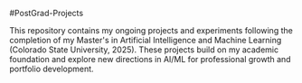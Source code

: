 \#PostGrad-Projects

This repository contains my ongoing projects and experiments following the completion of my Master's in Artificial Intelligence and Machine Learning (Colorado State University, 2025). These projects build on my academic foundation and explore new directions in AI/ML for professional growth and portfolio development.

